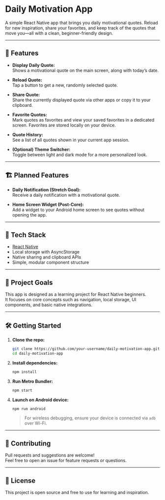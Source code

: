 # Daily Motivation App

A simple React Native app that brings you daily motivational quotes. Reload for new inspiration, share your favorites, and keep track of the quotes that move you—all with a clean, beginner-friendly design.

---

## 🚀 Features

- **Display Daily Quote:**  
  Shows a motivational quote on the main screen, along with today’s date.

- **Reload Quote:**  
  Tap a button to get a new, randomly selected quote.

- **Share Quote:**  
  Share the currently displayed quote via other apps or copy it to your clipboard.

- **Favorite Quotes:**  
  Mark quotes as favorites and view your saved favorites in a dedicated screen. Favorites are stored locally on your device.

- **Quote History:**  
  See a list of all quotes shown in your current app session.

- **(Optional) Theme Switcher:**  
  Toggle between light and dark mode for a more personalized look.

---

## 🏗️ Planned Features

- **Daily Notification (Stretch Goal):**  
  Receive a daily notification with a motivational quote.

- **Home Screen Widget (Post-Core):**  
  Add a widget to your Android home screen to see quotes without opening the app.

---

## 📱 Tech Stack

- [React Native](https://reactnative.dev/)
- Local storage with AsyncStorage
- Native sharing and clipboard APIs
- Simple, modular component structure

---

## 🎯 Project Goals

This app is designed as a learning project for React Native beginners.  
It focuses on core concepts such as navigation, local storage, UI components, and basic native integrations.

---

## 🛠️ Getting Started

1. **Clone the repo:**  
   ```bash
   git clone https://github.com/your-username/daily-motivation-app.git
   cd daily-motivation-app
   ```

2. **Install dependencies:**  
   ```bash
   npm install
   ```

3. **Run Metro Bundler:**  
   ```bash
   npm start
   ```

4. **Launch on Android device:**  
   ```bash
   npm run android
   ```
   > For wireless debugging, ensure your device is connected via `adb` over Wi-Fi.

---

## 🤝 Contributing

Pull requests and suggestions are welcome!  
Feel free to open an issue for feature requests or questions.

---

## 📄 License

This project is open source and free to use for learning and inspiration.
